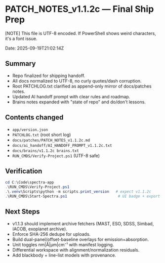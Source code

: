 # PATCH_NOTES_v1.1.2c — Final Ship Prep
[NOTE] This file is UTF-8 encoded. If PowerShell shows weird characters, it's a font issue.

Date: 2025-09-19T21:02:14Z

## Summary
- Repo finalized for shipping handoff.
- All docs normalized to UTF-8, no curly quotes/dash corruption.
- Root PATCHLOG.txt clarified as append-only mirror of docs/patches notes.
- Updated AI handoff prompt with clear rules and roadmap.
- Brains notes expanded with "state of repo" and do/don't lessons.

## Contents changed
- `app/version.json`
- `PATCHLOG.txt` (root short log)
- `docs/patches/PATCH_NOTES_v1.1.2c.md`
- `docs/ai_handoff/AI_HANDOFF_PROMPT_v1.1.2c.txt`
- `docs/brains/v1.1.2c brains.txt`
- `RUN_CMDS/Verify-Project.ps1` (UTF-8 safe)

## Verification
```powershell
cd C:\Code\spectra-app
.\RUN_CMDS\Verify-Project.ps1
.\.venv\Scripts\python -m scripts.print_version   # expect v1.1.2c
.\RUN_CMDS\Start-Spectra.ps1                       # UI badge + export watermark
```

## Next Steps
- v1.1.3 should implement archive fetchers (MAST, ESO, SDSS, Simbad, IACOB, exoplanet archive).
- Enforce SHA-256 dedupe for uploads.
- Build dual-panel/offset-baseline overlays for emission+absorption.
- Unit toggles nm|Å|µm|cm⁻¹ with manifest logging.
- Differential workspace with alignment/normalization residuals.
- Add blackbody + line-list models with provenance.

